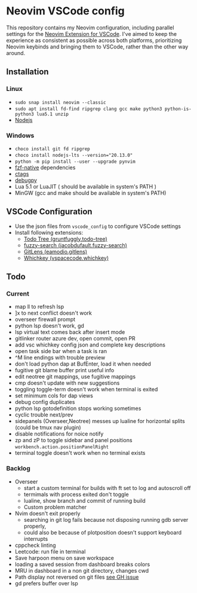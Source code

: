 # Neovim VSCode config

This repository contains my Neovim configuration, including parallel settings for the [Neovim Extension for VSCode](https://marketplace.visualstudio.com/items?itemName=asvetliakov.vscode-neovim). I've aimed to keep the experience as consistent as possible across both platforms, prioritizing Neovim keybinds and bringing them to VSCode, rather than the other way around.

## Installation

### Linux

- `sudo snap install neovim --classic`
- `sudo apt install fd-find ripgrep clang gcc make python3 python-is-python3 lua5.1 unzip`
- [Nodejs](https://nodejs.org/en/download/package-manager)

### Windows

- `choco install git fd ripgrep`
- `choco install nodejs-lts --version="20.13.0"`
- `python -m pip install --user --upgrade pynvim`
- [fzf-native](https://github.com/nvim-telescope/telescope-fzf-native.nvim) dependencies
- [ctags](https://github.com/universal-ctags/ctags)
- [debugpy](https://github.com/mfussenegger/nvim-dap-python?tab=readme-ov-file#debugpy)
- Lua 5.1 or LuaJIT ( should be available in system's PATH )
- MinGW (gcc and make should be available in system's PATH)

## VSCode Configuration

- Use the json files from `vscode_config` to configure VSCode settings
- Install following extensions:
  - [Todo Tree (gruntfuggly.todo-tree)](https://marketplace.visualstudio.com/items?itemName=gruntfuggly.todo-tree)
  - [fuzzy-search (jacobdufault.fuzzy-search)](https://marketplace.visualstudio.com/items?itemName=jacobdufault.fuzzy-search)
  - [GitLens (eamodio.gitlens)](https://marketplace.visualstudio.com/items?itemName=eamodio.gitlens)
  - [Whichkey (vspacecode.whichkey)](https://marketplace.visualstudio.com/items?itemName=vspacecode.whichkey)

## Todo

### Current

- map ll to refresh lsp
- ]x to next conflict doesn't work
- overseer firewall prompt
- python lsp doesn't work, gd
- lsp virtual text comes back after insert mode
- gitlinker router azure dev, open commit, open PR
- add vsc whichkey config json and complete key descriptions
- open task side bar when a task is ran
- ^M line endings with trouble preview
- don't load python dap at BufEnter, load it when needed
- fugitive git blame buffer print useful info
- edit neotree git mappings, use fugitive mappings
- cmp doesn't update with new suggestions
- toggling toggle-term doesn't work when terminal is exited
- set minimum cols for dap views
- debug config duplicates
- python lsp gotodefinition stops working sometimes
- cyclic trouble next/prev
- sidepanels (Overseer,Neotree) messes up lualine for horizontal splits (could be tmux nav plugin)
- disable notifications for noice notify
- zp and zP to toggle sidebar and panel positions
  `workbench.action.positionPanelRight`
- terminal toggle doesn't work when no terminal exists

### Backlog

- Overseer
  - start a custom terminal for builds with ft set to log and autoscroll off
  - termimals with process exited don't toggle
  - lualine, show branch and commit of running build
  - Custom problem matcher
- Nvim doesn't exit properly
  - searching in git log fails because not disposing running gdb server properly, 
  - could also be because of plotposition doesn't support keyboard interrupts
- cppcheck linting
- Leetcode: run file in terminal
- Save harpoon menu on save workspace
- loading a saved session from dashboard breaks colors
- MRU in dashboard in a non git directory, changes cwd
- Path display not reversed on git files [see GH issue](https://github.com/nvim-telescope/telescope.nvim/issues/3106)
- gd prefers buffer over lsp
